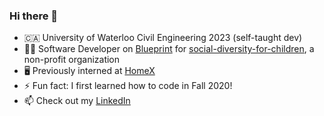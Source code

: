 ### Hi there 👋

<!--
**brandonwong368/brandonwong368** is a ✨ _special_ ✨ repository because its `README.md` (this file) appears on your GitHub profile.

Here are some ideas to get you started:

- 🔭 I’m currently working on ...
- 🌱 I’m currently learning ...
- 👯 I’m looking to collaborate on ...
- 🤔 I’m looking for help with ...
- 💬 Ask me about ...
- 📫 How to reach me: ...
- 😄 Pronouns: ...
- ⚡ Fun fact: ...
-->
* 🇨🇦 University of Waterloo Civil Engineering 2023 (self-taught dev)
* 👨‍💻 Software Developer on [Blueprint](https://uwblueprint.org/) for [social-diversity-for-children](https://github.com/uwblueprint/social-diversity-for-children), a non-profit organization
* 🖥 Previously interned at [HomeX](https://homex.com/)
* ⚡ Fun fact: I first learned how to code in Fall 2020!
* 📫 Check out my [LinkedIn](https://www.linkedin.com/in/bwong368/)

